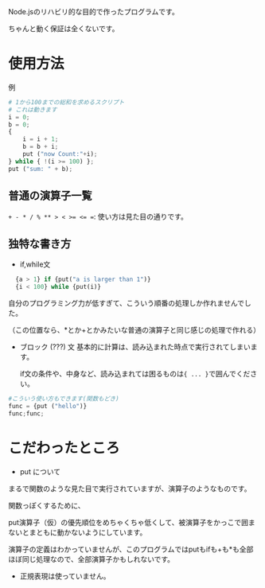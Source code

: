 Node.jsのリハビリ的な目的で作ったプログラムです。

ちゃんと動く保証は全くないです。

# 使用方法
例
```py
# 1から100までの総和を求めるスクリプト
# これは動きます
i = 0;
b = 0;
{   
    i = i + 1;
    b = b + i;
    put ("now Count:"+i);
} while { !(i >= 100) };
put ("sum: " + b);
```

## 普通の演算子一覧
```+ - * / % ** > < >= <= =```: 使い方は見た目の通りです。

## 独特な書き方

- if,while文
```py
  {a > 1} if {put("a is larger than 1")}
  {i < 100} while {put(i)}
```
自分のプログラミング力が低すぎて、こういう順番の処理しか作れませんでした。

（この位置なら、*とか+とかみたいな普通の演算子と同じ感じの処理で作れる）

- ブロック (???) 文
  基本的に計算は、読み込まれた時点で実行されてしまいます。
  
  if文の条件や、中身など、読み込まれては困るものは`{ ... }`で囲んでください。
```py
#こういう使い方もできます(関数もどき)
func = {put ("hello")}
func;func;
```

# こだわったところ
- put について

まるで関数のような見た目で実行されていますが、演算子のようなものです。

関数っぽくするために、

put演算子（仮）の優先順位をめちゃくちゃ低くして、被演算子をかっこで囲まないとまともに動かないようにしています。

演算子の定義はわかっていませんが、このプログラムではputもifも+も*も全部ほぼ同じ処理なので、全部演算子かもしれないです。

- 正規表現は使っていません。
